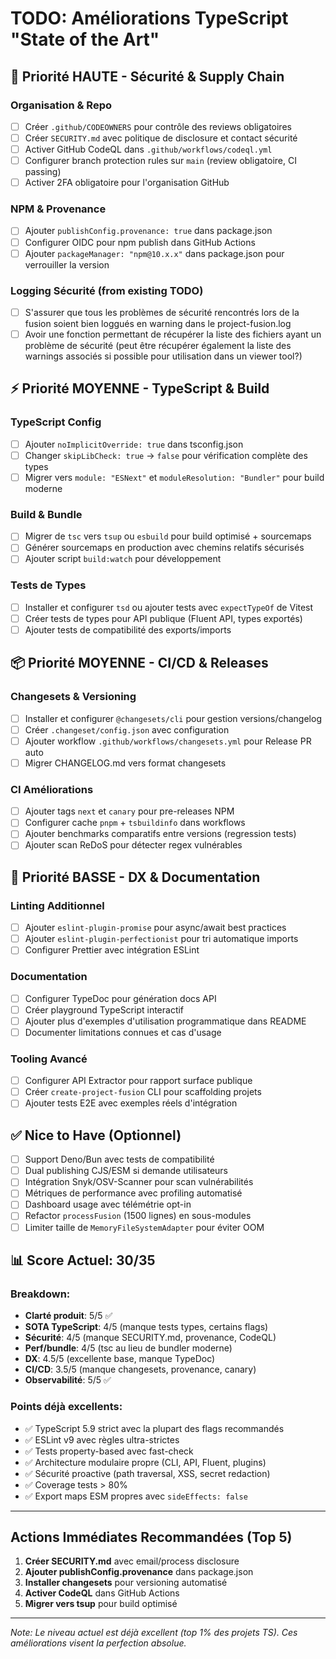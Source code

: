 # TODO: Améliorations TypeScript "State of the Art"

## 🚨 Priorité HAUTE - Sécurité & Supply Chain

### Organisation & Repo
- [ ] Créer `.github/CODEOWNERS` pour contrôle des reviews obligatoires
- [ ] Créer `SECURITY.md` avec politique de disclosure et contact sécurité
- [ ] Activer GitHub CodeQL dans `.github/workflows/codeql.yml`
- [ ] Configurer branch protection rules sur `main` (review obligatoire, CI passing)
- [ ] Activer 2FA obligatoire pour l'organisation GitHub

### NPM & Provenance  
- [ ] Ajouter `publishConfig.provenance: true` dans package.json
- [ ] Configurer OIDC pour npm publish dans GitHub Actions
- [ ] Ajouter `packageManager: "npm@10.x.x"` dans package.json pour verrouiller la version

### Logging Sécurité (from existing TODO)
- [ ] S'assurer que tous les problèmes de sécurité rencontrés lors de la fusion soient bien loggués en warning dans le project-fusion.log
- [ ] Avoir une fonction permettant de récupérer la liste des fichiers ayant un problème de sécurité (peut être récupérer également la liste des warnings associés si possible pour utilisation dans un viewer tool?)

## ⚡ Priorité MOYENNE - TypeScript & Build

### TypeScript Config
- [ ] Ajouter `noImplicitOverride: true` dans tsconfig.json
- [ ] Changer `skipLibCheck: true` → `false` pour vérification complète des types
- [ ] Migrer vers `module: "ESNext"` et `moduleResolution: "Bundler"` pour build moderne

### Build & Bundle
- [ ] Migrer de `tsc` vers `tsup` ou `esbuild` pour build optimisé + sourcemaps
- [ ] Générer sourcemaps en production avec chemins relatifs sécurisés
- [ ] Ajouter script `build:watch` pour développement

### Tests de Types
- [ ] Installer et configurer `tsd` ou ajouter tests avec `expectTypeOf` de Vitest
- [ ] Créer tests de types pour API publique (Fluent API, types exportés)
- [ ] Ajouter tests de compatibilité des exports/imports

## 📦 Priorité MOYENNE - CI/CD & Releases

### Changesets & Versioning
- [ ] Installer et configurer `@changesets/cli` pour gestion versions/changelog
- [ ] Créer `.changeset/config.json` avec configuration
- [ ] Ajouter workflow `.github/workflows/changesets.yml` pour Release PR auto
- [ ] Migrer CHANGELOG.md vers format changesets

### CI Améliorations
- [ ] Ajouter tags `next` et `canary` pour pre-releases NPM
- [ ] Configurer cache `pnpm` + `tsbuildinfo` dans workflows
- [ ] Ajouter benchmarks comparatifs entre versions (regression tests)
- [ ] Ajouter scan ReDoS pour détecter regex vulnérables

## 🎨 Priorité BASSE - DX & Documentation

### Linting Additionnel
- [ ] Ajouter `eslint-plugin-promise` pour async/await best practices
- [ ] Ajouter `eslint-plugin-perfectionist` pour tri automatique imports
- [ ] Configurer Prettier avec intégration ESLint

### Documentation
- [ ] Configurer TypeDoc pour génération docs API
- [ ] Créer playground TypeScript interactif
- [ ] Ajouter plus d'exemples d'utilisation programmatique dans README
- [ ] Documenter limitations connues et cas d'usage

### Tooling Avancé
- [ ] Configurer API Extractor pour rapport surface publique
- [ ] Créer `create-project-fusion` CLI pour scaffolding projets
- [ ] Ajouter tests E2E avec exemples réels d'intégration

## ✅ Nice to Have (Optionnel)

- [ ] Support Deno/Bun avec tests de compatibilité
- [ ] Dual publishing CJS/ESM si demande utilisateurs
- [ ] Intégration Snyk/OSV-Scanner pour scan vulnérabilités
- [ ] Métriques de performance avec profiling automatisé
- [ ] Dashboard usage avec télémétrie opt-in
- [ ] Refactor `processFusion` (1500 lignes) en sous-modules
- [ ] Limiter taille de `MemoryFileSystemAdapter` pour éviter OOM

## 📊 Score Actuel: 30/35

### Breakdown:
- **Clarté produit**: 5/5 ✅
- **SOTA TypeScript**: 4/5 (manque tests types, certains flags)
- **Sécurité**: 4/5 (manque SECURITY.md, provenance, CodeQL)
- **Perf/bundle**: 4/5 (tsc au lieu de bundler moderne)
- **DX**: 4.5/5 (excellente base, manque TypeDoc)
- **CI/CD**: 3.5/5 (manque changesets, provenance, canary)
- **Observabilité**: 5/5 ✅

### Points déjà excellents:
- ✅ TypeScript 5.9 strict avec la plupart des flags recommandés
- ✅ ESLint v9 avec règles ultra-strictes
- ✅ Tests property-based avec fast-check
- ✅ Architecture modulaire propre (CLI, API, Fluent, plugins)
- ✅ Sécurité proactive (path traversal, XSS, secret redaction)
- ✅ Coverage tests > 80%
- ✅ Export maps ESM propres avec `sideEffects: false`

---

## Actions Immédiates Recommandées (Top 5)

1. **Créer SECURITY.md** avec email/process disclosure
2. **Ajouter publishConfig.provenance** dans package.json
3. **Installer changesets** pour versioning automatisé
4. **Activer CodeQL** dans GitHub Actions
5. **Migrer vers tsup** pour build optimisé

---

*Note: Le niveau actuel est déjà excellent (top 1% des projets TS). Ces améliorations visent la perfection absolue.*